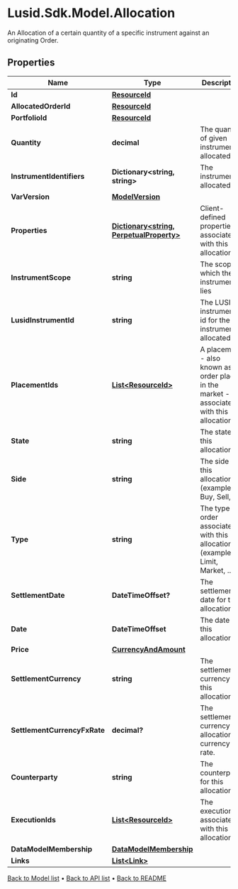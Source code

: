 # Lusid.Sdk.Model.Allocation
An Allocation of a certain quantity of a specific instrument against an originating Order.

## Properties

Name | Type | Description | Notes
------------ | ------------- | ------------- | -------------
**Id** | [**ResourceId**](ResourceId.md) |  | 
**AllocatedOrderId** | [**ResourceId**](ResourceId.md) |  | 
**PortfolioId** | [**ResourceId**](ResourceId.md) |  | 
**Quantity** | **decimal** | The quantity of given instrument allocated. | 
**InstrumentIdentifiers** | **Dictionary&lt;string, string&gt;** | The instrument allocated. | 
**VarVersion** | [**ModelVersion**](ModelVersion.md) |  | [optional] 
**Properties** | [**Dictionary&lt;string, PerpetualProperty&gt;**](PerpetualProperty.md) | Client-defined properties associated with this allocation. | [optional] 
**InstrumentScope** | **string** | The scope in which the instrument lies | [optional] 
**LusidInstrumentId** | **string** | The LUSID instrument id for the instrument allocated. | 
**PlacementIds** | [**List&lt;ResourceId&gt;**](ResourceId.md) | A placement - also known as an order placed in the market - associated with this allocation. | [optional] 
**State** | **string** | The state of this allocation. | [optional] 
**Side** | **string** | The side of this allocation (examples: Buy, Sell, ...). | [optional] 
**Type** | **string** | The type of order associated with this allocation (examples: Limit, Market, ...). | [optional] 
**SettlementDate** | **DateTimeOffset?** | The settlement date for this allocation. | [optional] 
**Date** | **DateTimeOffset** | The date of this allocation. | [optional] 
**Price** | [**CurrencyAndAmount**](CurrencyAndAmount.md) |  | [optional] 
**SettlementCurrency** | **string** | The settlement currency of this allocation. | [optional] 
**SettlementCurrencyFxRate** | **decimal?** | The settlement currency to allocation currency FX rate. | [optional] 
**Counterparty** | **string** | The counterparty for this allocation. | [optional] 
**ExecutionIds** | [**List&lt;ResourceId&gt;**](ResourceId.md) | The executions associated with this allocation | [optional] 
**DataModelMembership** | [**DataModelMembership**](DataModelMembership.md) |  | [optional] 
**Links** | [**List&lt;Link&gt;**](Link.md) |  | [optional] 

[Back to Model list](../README.md#documentation-for-models) &#8226; [Back to API list](../README.md#documentation-for-api-endpoints) &#8226; [Back to README](../README.md)

